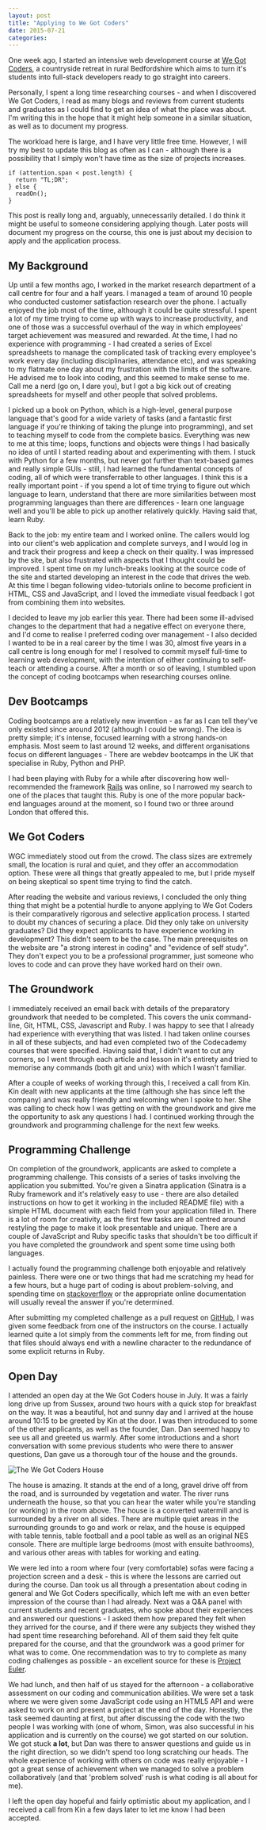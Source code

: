 ```yaml
---
layout: post
title: "Applying to We Got Coders"
date: 2015-07-21
categories:
---
```


One week ago, I started an intensive web development course at [We Got Coders](http://wegotcoders.com), a countryside retreat in rural Bedfordshire which aims to turn it's students into full-stack developers ready to go straight into careers.

Personally, I spent a long time researching courses - and when I discovered We Got Coders, I read as many blogs and reviews from current students and graduates as I could find to get an idea of what the place was about. I'm writing this in the hope that it might help someone in a similar situation, as well as to document my progress.

The workload here is large, and I have very little free time. However, I will try my best to update this blog as often as I can - although there is a possibility that I simply won't have time as the size of projects increases.

~~~
if (attention.span < post.length) {
  return "TL;DR";
} else {
  readOn();
}
~~~

This post is really long and, arguably, unnecessarily detailed. I do think it might be useful to someone considering applying though. Later posts will document my progress on the course, this one is just about my decision to apply and the application process.

My Background
-------------

Up until a few months ago, I worked in the market research department of a call centre for four and a half years. I managed a team of around 10 people who conducted customer satisfaction research over the phone. I actually enjoyed the job most of the time, although it could be quite stressful. I spent a lot of my time trying to come up with ways to increase productivity, and one of those was a successful overhaul of the way in which employees' target achievement was measured and rewarded. At the time, I had no experience with programming - I had created a series of Excel spreadsheets to manage the complicated task of tracking every employee's work every day (including disciplinaries, attendance etc), and was speaking to my flatmate one day about my frustration with the limits of the software. He advised me to look into coding, and this seemed to make sense to me. Call me a nerd (go on, I dare you), but I got a big kick out of creating spreadsheets for myself and other people that solved problems.

I picked up a book on Python, which is a high-level, general purpose language that's good for a wide variety of tasks (and a fantastic first language if you're thinking of taking the plunge into programming), and set to teaching myself to code from the complete basics. Everything was new to me at this time; loops, functions and objects were things I had basically no idea of until I started reading about and experimenting with them. I stuck with Python for a few months, but never got further than text-based games and really simple GUIs - still, I had learned the fundamental concepts of coding, all of which were transferrable to other languages. I think this is a really important point - if you spend a lot of time trying to figure out which language to learn, understand that there are more similarities between most programming languages than there are differences - learn one language well and you'll be able to pick up another relatively quickly. Having said that, learn Ruby.

Back to the job: my entire team and I worked online. The callers would log into our client's web application and complete surveys, and I would log in and track their progress and keep a check on their quality. I was impressed by the site, but also frustrated with aspects that I thought could be improved. I spent time on my lunch-breaks looking at the source code of the site and started developing an interest in the code that drives the web. At this time I began following video-tutorials online to become proficient in HTML, CSS and JavaScript, and I loved the immediate visual feedback I got from combining them into websites.

I decided to leave my job earlier this year. There had been some ill-advised changes to the department that had a negative effect on everyone there, and I'd come to realise I preferred coding over management - I also decided I wanted to be in a real career by the time I was 30, almost five years in a call centre is long enough for me! I resolved to commit myself full-time to learning web development, with the intention of either continuing to self-teach or attending a course. After a month or so of leaving, I stumbled upon the concept of coding bootcamps when researching courses online.

Dev Bootcamps
-------------

Coding bootcamps are a relatively new invention - as far as I can tell they've only existed since around 2012 (although I could be wrong). The idea is pretty simple; it's intense, focused learning with a strong hands-on emphasis. Most seem to last around 12 weeks, and different organisations focus on different languages - There are webdev bootcamps in the UK that specialise in Ruby, Python and PHP.

I had been playing with Ruby for a while after discovering how well-recommended the framework [Rails](http://rubyonrails.org/) was online, so I narrowed my search to one of the places that taught this. Ruby is one of the more popular back-end languages around at the moment, so I found two or three around London that offered this.

We Got Coders
-------------

WGC immediately stood out from the crowd. The class sizes are extremely small, the location is rural and quiet, and they offer an accommodation option. These were all things that greatly appealed to me, but I pride myself on being skeptical so spent time trying to find the catch.

After reading the website and various reviews, I concluded the only thing thing that might be a potential hurdle to anyone applying to We Got Coders is their comparatively rigorous and selective application process. I started to doubt my chances of securing a place. Did they only take on university graduates? Did they expect applicants to have experience working in development? This didn't seem to be the case. The main prerequisites on the website are "a strong interest in coding" and "evidence of self study". They don't expect you to be a professional programmer, just someone who loves to code and can prove they have worked hard on their own.

The Groundwork
--------------

I immediately received an email back with details of the preparatory groundwork that needed to be completed. This covers the unix command-line, Git, HTML, CSS, Javascript and Ruby. I was happy to see that I already had experience with everything that was listed. I had taken online courses in all of these subjects, and had even completed two of the Codecademy courses that were specified. Having said that, I didn't want to cut any corners, so I went through each article and lesson in it's entirety and tried to memorise any commands (both git and unix) with which I wasn't familiar.

After a couple of weeks of working through this, I received a call from Kin. Kin dealt with new applicants at the time (although she has since left the company) and was really friendly and welcoming when I spoke to her. She was calling to check how I was getting on with the groundwork and give me the opportunity to ask any questions I had. I continued working through the groundwork and programming challenge for the next few weeks.

Programming Challenge
---------------------

On completion of the groundwork, applicants are asked to complete a programming challenge. This consists of a series of tasks involving the application you submitted. You're given a Sinatra application (Sinatra is a Ruby framework and it's relatively easy to use - there are also detailed instructions on how to get it working in the included README file) with a simple HTML document with each field from your application filled in. There is a lot of room for creativity, as the first few tasks are all centred around restyling the page to make it look presentable and unique. There are a couple of JavaScript and Ruby specific tasks that shouldn't be too difficult if you have completed the groundwork and spent some time using both languages.

I actually found the programming challenge both enjoyable and relatively painless. There were one or two things that had me scratching my head for a few hours, but a huge part of coding is about problem-solving, and spending time on [stackoverflow](http://stackoverflow.com) or the appropriate online documentation will usually reveal the answer if you're determined.

After submitting my completed challenge as a pull request on [GitHub](http://github.com), I was given some feedback from one of the instructors on the course. I actually learned quite a lot simply from the comments left for me, from finding out that files should always end with a newline character to the redundance of some explicit returns in Ruby.

Open Day
--------

I attended an open day at the We Got Coders house in July. It was a fairly long drive up from Sussex, around two hours with a quick stop for breakfast on the way. It was a beautiful, hot and sunny day and I arrived at the house around 10:15 to be greeted by Kin at the door. I was then introduced to some of the other applicants, as well as the founder, Dan. Dan seemed happy to see us all and greeted us warmly. After some introductions and a short conversation with some previous students who were there to answer questions, Dan gave us a thorough tour of the house and the grounds.

![The We Got Coders House](http://wegotcoders.com/assets/house/side-8ced229bb5d0946c5c2d44006aa6c292.jpg)

The house is amazing. It stands at the end of a long, gravel drive off from the road, and is surrounded by vegetation and water. The river runs underneath the house, so that you can hear the water while you're standing (or working) in the room above. The house is a converted watermill and is surrounded by a river on all sides. There are multiple quiet areas in the surrounding grounds to go and work or relax, and the house is equipped with table tennis, table football and a pool table as well as an original NES console. There are multiple large bedrooms (most with ensuite bathrooms), and various other areas with tables for working and eating.

We were led into a room where four (very comfortable) sofas were facing a projection screen and a desk - this is where the lessons are carried out during the course. Dan took us all through a presentation about coding in general and We Got Coders specifically, which left me with an even better impression of the course than I had already. Next was a Q&A panel with current students and recent graduates, who spoke about their experiences and answered our questions - I asked them how prepared they felt when they arrived for the course, and if there were any subjects they wished they had spent time researching beforehand. All of them said they felt quite prepared for the course, and that the groundwork was a good primer for what was to come. One recommendation was to try to complete as many coding challenges as possible - an excellent source for these is [Project Euler](https://projecteuler.net/).

We had lunch, and then half of us stayed for the afternoon - a collaborative assessment on our coding and communication abilities. We were set a task where we were given some JavaScript code using an HTML5 API and were asked to work on and present a project at the end of the day. Honestly, the task seemed daunting at first, but after discussing the code with the two people I was working with (one of whom, Simon, was also successful in his application and is currently on the course) we got started on our solution. We got stuck **a lot**, but Dan was there to answer questions and guide us in the right direction, so we didn't spend too long scratching our heads. The whole experience of working with others on code was really enjoyable - I got a great sense of achievement when we managed to solve a problem collaboratively (and that 'problem solved' rush is what coding is all about for me).

I left the open day hopeful and fairly optimistic about my application, and I received a call from Kin a few days later to let me know I had been accepted.


